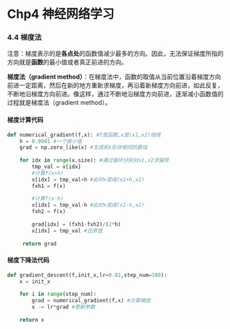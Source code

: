 # Chp4 神经网络学习



### 4.4 梯度法

注意：梯度表示的是**各点处**的函数值减少最多的方向。因此，无法保证梯度所指的方向就是**函数**的最小值或者真正前进的方向。

**梯度法（gradient method）**：在梯度法中，函数的取值从当前位置沿着梯度方向前进一定距离，然后在新的地方重新求梯度，再沿着新梯度方向前进，如此反复，不断地沿梯度方向前进。像这样，通过不断地沿梯度方向前进，逐渐减小函数值的过程就是梯度法（gradient method）。

   

#### 梯度计算代码

```python
def numerical_gradient(f,x): #f是函数,x是(x1,x2)组成
    h = 0.0001 #一个极小值
    grad = np.zero_like(x) #生成和x形状相同的数组
    
    for idx in range(x.size): #通过循环分别对x1,x2求偏导
        tmp_val = x[idx] 
        #计算f(x+h)
        x[idx] = tmp_val+h #此时x变成(x1+h,x2)
        fxh1 = f(x)
        
        #计算f(x-h)
        x[idx] = tmp_val-h #此时x变成(x1-h,x2)
        fxh2 = f(x) 
        
        grad[idx] = (fxh1-fxh2)/(2*h)
        x[idx] = tmp_val #还原值
        
     return grad
```



#### 梯度下降法代码

```python
def gradient_descent(f,init_x,lr=0.01,step_num=100):
    x = init_x
    
    for i in range(step_num):
        grad = numerical_gradient(f,x) #计算梯度
        x -= lr*grad #更新参数
        
    return x
```

